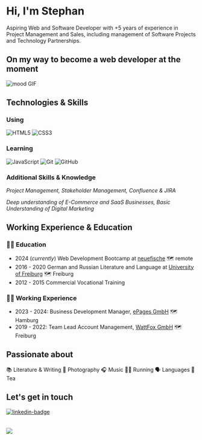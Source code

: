 # Hi, I'm Stephan

Aspiring Web and Software Developer with +5 years of experience in Project Management and Sales, including management of Software Projects and Technology Partnerships.

## On my way to become a web developer at the moment

![mood GIF](https://i.giphy.com/media/v1.Y2lkPTc5MGI3NjExa21zazJkeHNvZ3hkNzA1NHRiaDY1b3N5aWhpdHZ2NTJ4cm82YjdpYSZlcD12MV9pbnRlcm5hbF9naWZfYnlfaWQmY3Q9Zw/wwg1suUiTbCY8H8vIA/giphy-downsized-large.gif)

## Technologies & Skills

### Using

![HTML5](https://img.shields.io/badge/-HTML5-black?style=flat-square&logo=html5) ![CSS3](https://img.shields.io/badge/-CSS3-black?style=flat-square&logo=css3)

### Learning

![JavaScript](https://img.shields.io/badge/-JavaScript-black?style=flat-square&logo=javascript) ![Git](https://img.shields.io/badge/-Git-black?style=flat-square&logo=git) ![GitHub](https://img.shields.io/badge/-GitHub-181717?style=flat-square&logo=github)

### Additional Skills & Knowledge

_Project Management, Stakeholder Management, Confluence & JIRA_

_Deep understanding of E-Commerce and SaaS Businesses, Basic Understanding of Digital Marketing_



## Working Experience & Education

### 👨‍🎓 Education

- 2024 (*currently*) Web Development Bootcamp at [neuefische](https://www.neuefische.de/) 🗺️ remote
- 2016 - 2020 German and Russian Literature and Language at [University of Freiburg](https://uni-freiburg.de/) 🗺️ Freiburg
- 2012 - 2015 Commercial Vocational Training


### 🧑‍💼 Working Experience

- 2023 - 2024: Business Development Manager, [ePages GmbH](https://epages.com/de/) 🗺️ Hamburg
- 2019 - 2022: Team Lead Account Management, [WattFox GmbH](https://www.wattfox.de/) 🗺️ Freiburg

## Passionate about

📚 Literature & Writing 📸 Photography 🎧 Music 🏃‍♂️ Running 🗣️ Languages 🍵 Tea

## Let's get in touch

<div>
  <a href="https://www.linkedin.com/in/stephan-model-53b46b182/">
    <img src="https://img.shields.io/badge/LinkedIn-blue?style=for-the-badge&logo=linkedin&logoColor=white" alt="linkedin-badge"></img>
  </a>
</div>

<br>
<br>

<div>
<a href="https://visitorbadge.io/status?path=https%3A%2F%2Fgithub.com%2Flevinthiel%2Flevinthiel%2Fedit%2Fmain%2FREADME.md"><img src="https://api.visitorbadge.io/api/visitors?path=https%3A%2F%2Fgithub.com%2Flevinthiel%2Flevinthiel%2Fedit%2Fmain%2FREADME.md&labelColor=%23697689&countColor=%23263759&style=flat&labelStyle=none" /></a>
</div>
